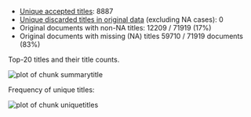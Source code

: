 -   [Unique accepted titles](output.tables/title_accepted.csv): 8887
-   [Unique discarded titles in original
    data](output.tables/title_discarded.csv) (excluding NA cases): 0
-   Original documents with non-NA titles: 12209 / 71919 (17%)
-   Original documents with missing (NA) titles 59710 / 71919 documents
    (83%)

Top-20 titles and their title counts.

![plot of chunk summarytitle](figure/summarytitle-2.png)

Frequency of unique titles:

![plot of chunk uniquetitles](figure/uniquetitles-2.png)